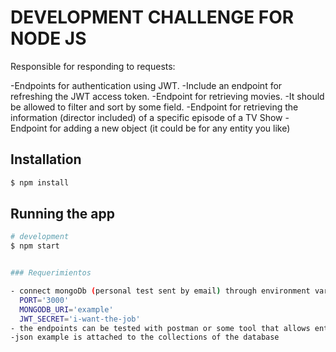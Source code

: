 # DEVELOPMENT CHALLENGE FOR NODE JS
Responsible for responding to requests:

-Endpoints for authentication using JWT.
-Include an endpoint for refreshing the JWT access token.
-Endpoint for retrieving movies.
-It should be allowed to filter and sort by some field.
-Endpoint for retrieving the information (director included) of a specific episode of a TV Show
-Endpoint for adding a new object (it could be for any entity you like)

## Installation

```bash
$ npm install
```

## Running the app

```bash
# development
$ npm start


### Requerimientos

- connect mongoDb (personal test sent by email) through environment variables
  PORT='3000'
  MONGODB_URI='example'
  JWT_SECRET='i-want-the-job'
- the endpoints can be tested with postman or some tool that allows entering bearer token
-json example is attached to the collections of the database

